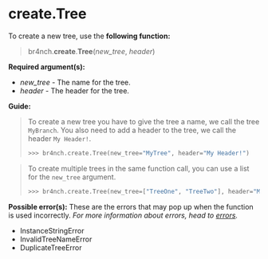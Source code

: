 # create.Tree

To create a new tree, use the **following function:**

> br4nch.**create**.**Tree**(*new_tree*, *header*)

**Required argument(s):**

- *new_tree* - The name for the tree.
- *header* - The header for the tree.

**Guide:**

> To create a new tree you have to give the tree a name, we call the tree `MyBranch`. You also need to add a header to the tree, we call the header `My Header!`.
>
> ```python
> >>> br4nch.create.Tree(new_tree="MyTree", header="My Header!")
> ```
>

> To create multiple trees in the same function call, you can use a list for the `new_tree` argument.
>
> ```python
> >>> br4nch.create.Tree(new_tree=["TreeOne", "TreeTwo"], header="My Header!")
> ```

**Possible error(s):**
These are the errors that may pop up when the function is used incorrectly.
*For more information about errors, head to [errors](../../guides/errors.md).*

- InstanceStringError
- InvalidTreeNameError
- DuplicateTreeError

